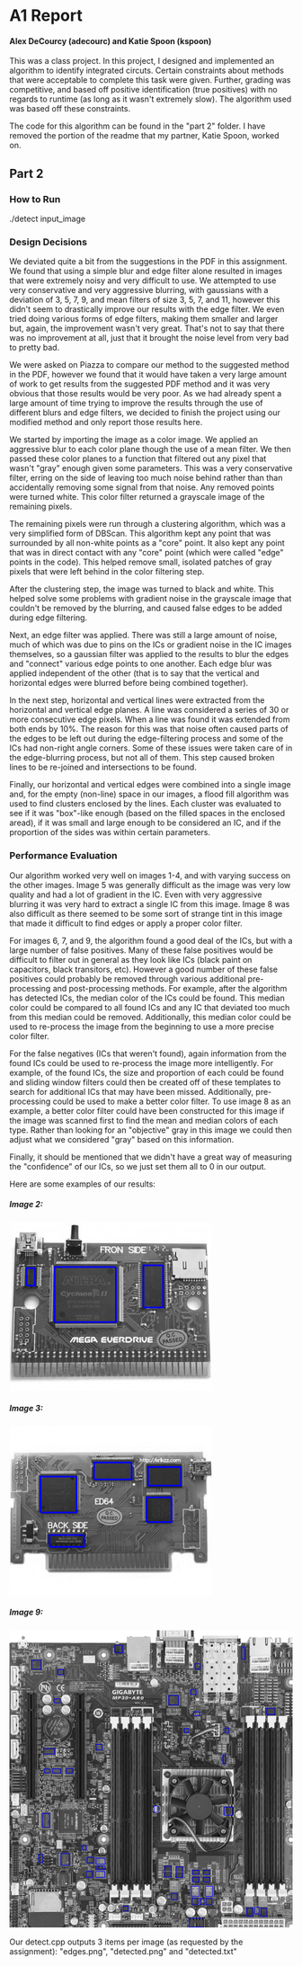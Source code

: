 # A1 Report
#### Alex DeCourcy (adecourc) and Katie Spoon (kspoon)  

This was a class project. In this project, I designed and implemented an algorithm to identify integrated circuts. Certain constraints about methods that were acceptable to complete this task were given. Further, grading was competitive, and based off positive identification (true positives) with no regards to runtime (as long as it wasn't extremely slow). The algorithm used was based off these constraints.

The code for this algorithm can be found in the "part 2" folder. I have removed the portion of the readme that my partner, Katie Spoon, worked on.
  
## Part 2
### How to Run

./detect input_image

### Design Decisions

We deviated quite a bit from the suggestions in the PDF in this assignment. We found that using a simple blur and edge filter alone resulted in images that were extremely noisy and very difficult to use. We attempted to use very conservative and very aggressive blurring, with gaussians with a deviation of 3, 5, 7, 9, and mean filters of size 3, 5, 7, and 11, however this didn't seem to drastically improve our results with the edge filter. We even tried doing various forms of edge filters, making them smaller and larger but, again, the improvement wasn't very great. That's not to say that there was no improvement at all, just that it brought the noise level from very bad to pretty bad.

We were asked on Piazza to compare our method to the suggested method in the PDF, however we found that it would have taken a very large amount of work to get results from the suggested PDF method and it was very obvious that those results would be very poor. As we had already spent a large amount of time trying to improve the results through the use of different blurs and edge filters, we decided to finish the project using our modified method and only report those results here.

We started by importing the image as a color image. We applied an aggressive blur to each color plane though the use of a mean filter. We then passed these color planes to a function that filtered out any pixel that wasn't "gray" enough given some parameters. This was a very conservative filter, erring on the side of leaving too much noise behind rather than than accidentally removing some signal from that noise. Any removed points were turned white. This color filter returned a grayscale image of the remaining pixels.

The remaining pixels were run through a clustering algorithm, which was a very simplified form of DBScan. This algorithm kept any point that was surrounded by all non-white points as a "core" point. It also kept any point that was in direct contact with any "core" point (which were called "edge" points in the code). This helped remove small, isolated patches of gray pixels that were left behind in the color filtering step.

After the clustering step, the image was turned to black and white. This helped solve some problems with gradient noise in the grayscale image that couldn't be removed by the blurring, and caused false edges to be added during edge filtering.

Next, an edge filter was applied. There was still a large amount of noise, much of which was due to pins on the ICs or gradient noise in the IC images themselves, so a gaussian filter was applied to the results to blur the edges and "connect" various edge points to one another. Each edge blur was applied independent of the other (that is to say that the vertical and horizontal edges were blurred before being combined together).

In the next step, horizontal and vertical lines were extracted from the horizontal and vertical edge planes. A line was considered a series of 30 or more consecutive edge pixels. When a line was found it was extended from both ends by 10%. The reason for this was that noise often caused parts of the edges to be left out during the edge-filtering process and some of the ICs had non-right angle corners. Some of these issues were taken care of in the edge-blurring process, but not all of them. This step caused broken lines to be re-joined and intersections to be found.

Finally, our horizontal and vertical edges were combined into a single image and, for the empty (non-line) space in our images, a flood fill algorithm was used to find clusters enclosed by the lines. Each cluster was evaluated to see if it was "box"-like enough (based on the filled spaces in the enclosed aread), if it was small and large enough to be considered an IC, and if the proportion of the sides was within certain parameters.


### Performance Evaluation

Our algorithm worked very well on images 1-4, and with varying success on the other images. Image 5 was generally difficult as the image was very low quality and had a lot of gradient in the IC. Even with very aggressive blurring it was very hard to extract a single IC from this image. Image 8 was also difficult as there seemed to be some sort of strange tint in this image that made it difficult to find edges or apply a proper color filter.

For images 6, 7, and 9, the algorithm found a good deal of the ICs, but with a large number of false positives. Many of these false positives would be difficult to filter out in general as they look like ICs (black paint on capacitors, black transitors, etc). However a good number of these false positives could probably be removed through various additional pre-processing and post-processing methods. For example, after the algorithm has detected ICs, the median color of the ICs could be found. This median color could be compared to all found ICs and any IC that deviated too much from this median could be removed. Additionally, this median color could be used to re-process the image from the beginning to use a more precise color filter.

For the false negatives (ICs that weren't found), again information from the found ICs could be used to re-process the image more intelligently. For example, of the found ICs, the size and proportion of each could be found and sliding window filters could then be created off of these templates to search for additional ICs that may have been missed. Additionally, pre-processing could be used to make a better color filter. To use image 8 as an example, a better color filter could have been constructed for this image if the image was scanned first to find the mean and median colors of each type. Rather than looking for an "objective" gray in this image we could then adjust what we considered "gray" based on this information.

Finally, it should be mentioned that we didn't have a great way of measuring the "confidence" of our ICs, so we just set them all to 0 in our output.

Here are some examples of our results:
##### Image 2:
![alt text](part2/detect_2.png)

##### Image 3:
![alt text](part2/detect_3.png)

##### Image 9:
![alt text](part2/detect_9.png)

Our detect.cpp outputs 3 items per image (as requested by the assignment): "edges.png", "detected.png" and "detected.txt"
